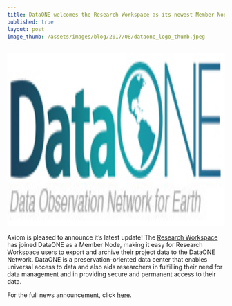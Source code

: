 ```yaml
---
title: DataONE welcomes the Research Workspace as its newest Member Node
published: true
layout: post
image_thumb: /assets/images/blog/2017/08/dataone_logo_thumb.jpeg
---
```


<img src="/assets/images/blog/2017/08/dataone_logo.jpeg" class="img-responsive center" style="height: 400px"/>

Axiom is pleased to announce it’s latest update! The [Research Workspace](https://researchworkspace.com/intro/) has joined DataONE as a Member Node, making it easy for Research Workspace users to export and archive their project data to the DataONE Network. DataONE is a preservation-oriented data center that enables universal access to data and also aids researchers in fulfilling their need for data management and in providing secure and permanent access to their data.

For the full news announcement, click [here](https://www.dataone.org/news/dataone-welcomes-research-workspace-its-newest-member-node).


